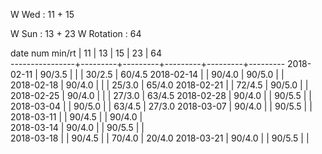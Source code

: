 W Wed      : 11 + 15

W Sun      : 13 + 23
W Rotation :      64

date num min/rt |    11   |    13   |    15   |    23   |    64   
----------------+---------+---------+---------+---------+---------
2018-02-11      |  90/3.5 |         |         |  30/2.5 |  60/4.5
2018-02-14      |         |  90/4.0 |  90/5.0 |         |        
2018-02-18      |  90/4.0 |         |         |  25/3.0 |  65/4.0
2018-02-21      |         |  72/4.5 |  90/5.0 |         |        
2018-02-25      |  90/4.0 |         |         |  27/3.0 |  63/4.5
2018-02-28      |  90/4.0 |         |  90/5.5 |         |        
2018-03-04      |         |  90/5.0 |         |  63/4.5 |  27/3.0
2018-03-07      |  90/4.0 |         |  90/5.5 |         |        
2018-03-11      |         |  90/4.5 |         |  90/4.0 |        
2018-03-14      |  90/4.0 |         |  90/5.5 |         |        
2018-03-18      |         |  90/4.5 |         |  70/4.0 |  20/4.0
2018-03-21      |  90/4.0 |         |  90/5.5 |         |        


